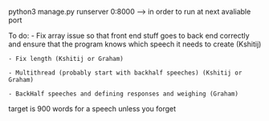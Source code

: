 python3 manage.py runserver 0:8000 --> in order to run at next avaliable port

To do:
    - Fix array issue so that front end stuff goes to back end correctly and ensure that the program knows which speech it needs to create (Kshitij)

    - Fix length (Kshitij or Graham)

    - Multithread (probably start with backhalf speeches) (Kshitij or Graham)

    - BackHalf speeches and defining responses and weighing (Graham)

target is 900 words for a speech unless you forget